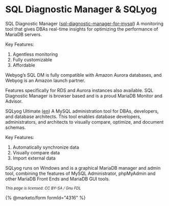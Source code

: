 
# SQL Diagnostic Manager & SQLyog

SQL Diagnostic Manager ([sql-diagnostic-manager-for-mysql](https://www.idera.com/productssolutions/sql-diagnostic-manager-for-mysql)) 
A monitoring tool that gives DBAs real-time insights for optimizing the performance of MariaDB servers.


Key Features:
1.	Agentless monitoring
2.	Fully customizable
3.	Affordable


Webyog’s SQL DM is fully compatible with Amazon Aurora databases, and Webyog is an Amazon launch partner.


Features specifically for RDS and Aurora instances also available. SQL Diagnostic Manager is browser based and is a proud MariaDB Monitor and Advisor.


SQLyog Ultimate ([en](https://www.webyog.com/en)) 
A MySQL administration tool for DBAs, developers, and database architects.
This tool enables database developers, administrators, and architects to visually compare, optimize, and document schemas.


Key Features:
1.	Automatically synchronize data
2.	Visually compare data
3.	Import external data


SQLyog runs on Windows and is a graphical MariaDB manager and admin tool, combining the features of MySQL Administrator, phpMyAdmin and other MariaDB Front Ends and MariaDB GUI tools.


<sub>_This page is licensed: CC BY-SA / Gnu FDL_</sub>


{% @marketo/form formId="4316" %}

